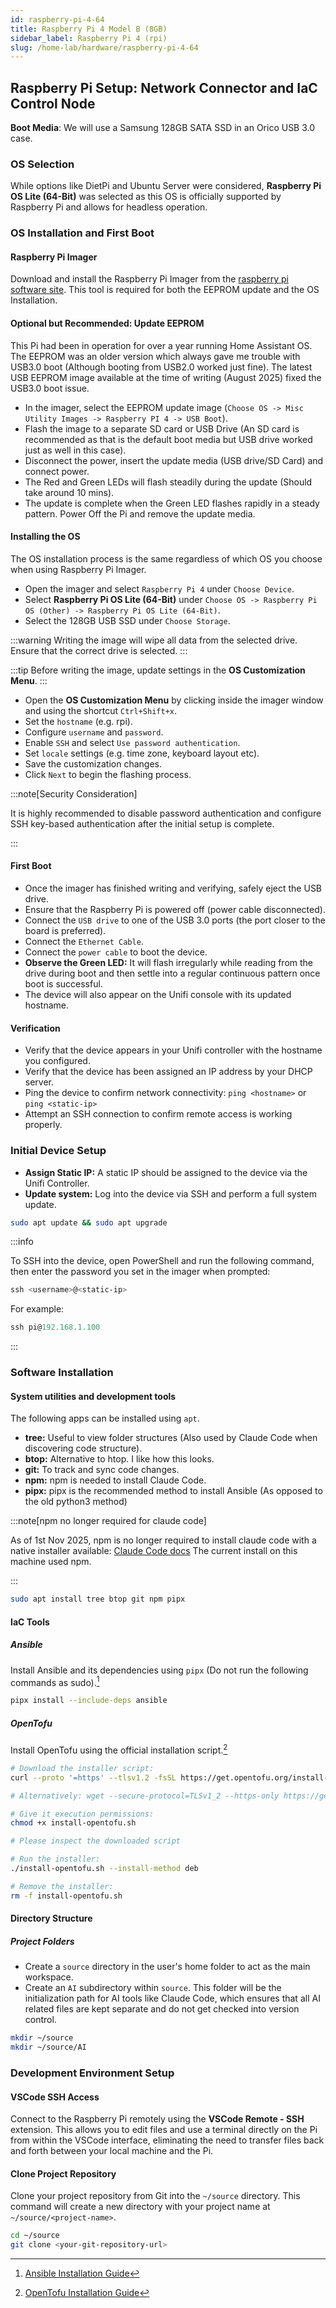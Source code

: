 ```yaml
---
id: raspberry-pi-4-64
title: Raspberry Pi 4 Model B (8GB)
sidebar_label: Raspberry Pi 4 (rpi)
slug: /home-lab/hardware/raspberry-pi-4-64
---
```


## Raspberry Pi Setup: Network Connector and IaC Control Node

**Boot Media**: We will use a Samsung 128GB SATA SSD in an Orico USB 3.0 case.

### OS Selection

While options like DietPi and Ubuntu Server were considered, **Raspberry Pi OS Lite (64-Bit)** was selected as this OS is officially supported by Raspberry Pi and allows for headless operation.

### OS Installation and First Boot

#### Raspberry Pi Imager

Download and install the Raspberry Pi Imager from the [raspberry pi software site](https://www.raspberrypi.com/software/). This tool is required for both the EEPROM update and the OS Installation.

#### Optional but Recommended: Update EEPROM

This Pi had been in operation for over a year running Home Assistant OS. The EEPROM was an older version which always gave me trouble with USB3.0 boot (Although booting from USB2.0 worked just fine).
The latest USB EEPROM image available at the time of writing (August 2025) fixed the USB3.0 boot issue.

* In the imager, select the EEPROM update image (`Choose OS -> Misc Utility Images -> Raspberry PI 4 -> USB Boot`).
* Flash the image to a separate SD card or USB Drive (An SD card is recommended as that is the default boot media but USB drive worked just as well in this case).
* Disconnect the power, insert the update media (USB drive/SD Card) and connect power.
* The Red and Green LEDs will flash steadily during the update (Should take around 10 mins).
* The update is complete when the Green LED flashes rapidly in a steady pattern. Power Off the Pi and remove the update media.

#### Installing the OS

The OS installation process is the same regardless of which OS you choose when using Raspberry Pi Imager.

* Open the imager and select `Raspberry Pi 4` under `Choose Device`.
* Select **Raspberry Pi OS Lite (64-Bit)** under `Choose OS -> Raspberry Pi OS (Other) -> Raspberry Pi OS Lite (64-Bit)`.
* Select the 128GB USB SSD under `Choose Storage`.

:::warning
Writing the image will wipe all data from the selected drive. Ensure that the correct drive is selected.
:::

:::tip
Before writing the image, update settings in the **OS Customization Menu**.
:::

* Open the **OS Customization Menu** by clicking inside the imager window and using the shortcut `Ctrl+Shift+x`.
* Set the `hostname` (e.g. rpi).
* Configure `username` and `password`.
* Enable `SSH` and select `Use password authentication`.
* Set `locale` settings (e.g. time zone, keyboard layout etc).
* Save the customization changes.
* Click `Next` to begin the flashing process.

:::note[Security Consideration]

It is highly recommended to disable password authentication and configure SSH key-based authentication after the initial setup is complete.

:::

#### First Boot

* Once the imager has finished writing and verifying, safely eject the USB drive.
* Ensure that the Raspberry Pi is powered off (power cable disconnected).
* Connect the `USB drive` to one of the USB 3.0 ports (the port closer to the board is preferred).
* Connect the `Ethernet Cable`.
* Connect the `power cable` to boot the device.
* **Observe the Green LED:** It will flash irregularly while reading from the drive during boot and then settle into a regular continuous pattern once boot is successful.
* The device will also appear on the Unifi console with its updated hostname.

#### Verification

* Verify that the device appears in your Unifi controller with the hostname you configured.
* Verify that the device has been assigned an IP address by your DHCP server.
* Ping the device to confirm network connectivity: `ping <hostname>` or `ping <static-ip>`
* Attempt an SSH connection to confirm remote access is working properly.

### Initial Device Setup

* **Assign Static IP:** A static IP should be assigned to the device via the Unifi Controller.
* **Update system:** Log into the device via SSH and perform a full system update.

```bash
sudo apt update && sudo apt upgrade
```

:::info

To SSH into the device, open PowerShell and run the following command, then enter the password you set in the imager when prompted:

```powershell
ssh <username>@<static-ip>
```

For example:

```powershell
ssh pi@192.168.1.100
```

:::

### Software Installation

#### System utilities and development tools

The following apps can be installed using `apt`.

* **tree:** Useful to view folder structures (Also used by Claude Code when discovering code structure).
* **btop:** Alternative to htop. I like how this looks.
* **git:** To track and sync code changes.
* **npm:** npm is needed to install Claude Code.
* **pipx:** pipx is the recommended method to install Ansible (As opposed to the old python3 method)

:::note[npm no longer required for claude code]

As of 1st Nov 2025, npm is no longer required to install claude code with a native installer available: [Claude Code docs](https://docs.claude.com/en/docs/claude-code/overview)
The current install on this machine used npm.

:::

```bash
sudo apt install tree btop git npm pipx
```

#### IaC Tools

##### Ansible

Install Ansible and its dependencies using `pipx` (Do not run the following commands as sudo).[^1]

```bash
pipx install --include-deps ansible
```

##### OpenTofu

Install OpenTofu using the official installation script.[^2]

```bash
# Download the installer script:
curl --proto '=https' --tlsv1.2 -fsSL https://get.opentofu.org/install-opentofu.sh -o install-opentofu.sh

# Alternatively: wget --secure-protocol=TLSv1_2 --https-only https://get.opentofu.org/install-opentofu.sh -O install-opentofu.sh

# Give it execution permissions:
chmod +x install-opentofu.sh

# Please inspect the downloaded script

# Run the installer:
./install-opentofu.sh --install-method deb

# Remove the installer:
rm -f install-opentofu.sh
```

#### Directory Structure

##### Project Folders

* Create a `source` directory in the user's home folder to act as the main workspace.
* Create an `AI` subdirectory within `source`. This folder will be the initialization path for AI tools like Claude Code, which ensures that all AI related files are kept separate and do not get checked into version control.

```bash
mkdir ~/source
mkdir ~/source/AI
```

### Development Environment Setup

#### VSCode SSH Access

Connect to the Raspberry Pi remotely using the **VSCode Remote - SSH** extension. This allows you to edit files and use a terminal directly on the Pi from within the VSCode interface, eliminating the need to transfer files back and forth between your local machine and the Pi.

#### Clone Project Repository

Clone your project repository from Git into the `~/source` directory. This command will create a new directory with your project name at `~/source/<project-name>`.

```bash
cd ~/source
git clone <your-git-repository-url>
```

[^1]: [Ansible Installation Guide](https://docs.ansible.com/ansible/latest/installation_guide/intro_installation.html#pipx-install)

[^2]: [OpenTofu Installation Guide](https://opentofu.org/docs/intro/install/deb/)
